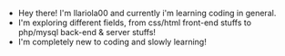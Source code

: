 - Hey there! I'm llariola00 and currently i'm learning coding in general.
- I'm exploring different fields, from css/html front-end stuffs to php/mysql back-end & server stuffs!
- I'm completely new to coding and slowly learning! 

<!---
llariola00/llariola00 is a ✨ special ✨ repository because its `README.md` (this file) appears on your GitHub profile.
You can click the Preview link to take a look at your changes.
--->
